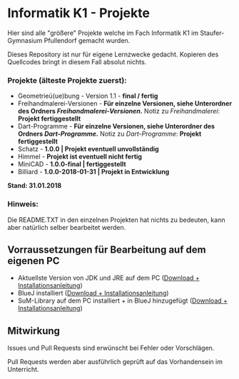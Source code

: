 ﻿# Informatik K1 - Projekte

Hier sind alle "größere" Projekte welche im Fach Informatik K1 im Staufer-Gymnasium Pfullendorf gemacht wurden.

Dieses Repository ist nur für eigene Lernzwecke gedacht. Kopieren des Quellcodes bringt in diesem Fall absolut nichts.

### Projekte (älteste Projekte zuerst):

- Geometrieü(ue)bung - Version 1.1 - **final / fertig**
- Freihandmalerei-Versionen - **Für einzelne Versionen, siehe Unterordner des Ordners _Freihandmalerei-Versionen._**
Notiz zu _Freihandmalerei_: **Projekt fertiggestellt**
- Dart-Programme - **Für einzelne Versionen, siehe Unterordner des Ordners _Dart-Programme._**
Notiz zu _Dart-Programme_: **Projekt fertiggestellt**
- Schatz - **1.0.0 | Projekt eventuell unvollständig**
- Himmel - **Projekt ist eventuell nicht fertig**
- MiniCAD - **1.0.0-final | fertiggestellt**
- Billiard - **1.0.0-2018-01-31 | Projekt in Entwicklung**

**Stand: 31.01.2018**

### Hinweis:

Die README.TXT in den einzelnen Projekten hat nichts zu bedeuten, kann aber natürlich selber bearbeitet werden.

## Vorraussetzungen für Bearbeitung auf dem eigenen PC

- Aktuellste Version von JDK und JRE auf dem PC ([Download + Installationsanleitung](https://www.oracle.com/technetwork/java/javase/downloads/jdk9-downloads-3848520.html))
- BlueJ installiert ([Download + Installationsanleitung](https://www.bluej.org/))
- SuM-Library auf dem PC installiert + in BlueJ hinzugefügt ([Download + Installationsanleitung](http://www.mg-werl.de/sum/))

## Mitwirkung

Issues und Pull Requests sind erwünscht bei Fehler oder Vorschlägen.

Pull Requests werden aber ausführlich geprüft auf das Vorhandensein im Unterricht.
